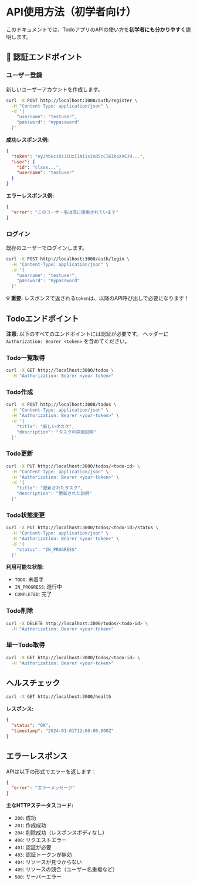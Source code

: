 # API使用方法（初学者向け）

このドキュメントでは、TodoアプリのAPIの使い方を**初学者にも分かりやすく**説明します。

## 🔐 認証エンドポイント

### ユーザー登録
新しいユーザーアカウントを作成します。

```bash
curl -X POST http://localhost:3000/auth/register \
  -H "Content-Type: application/json" \
  -d '{
    "username": "testuser",
    "password": "mypassword"
  }'
```

**成功レスポンス例:**
```json
{
  "token": "eyJhbGciOiJIUzI1NiIsInR5cCI6IkpXVCJ9...",
  "user": {
    "id": "clxxx...",
    "username": "testuser"
  }
}
```

**エラーレスポンス例:**
```json
{
  "error": "このユーザー名は既に使用されています"
}
```

### ログイン
既存のユーザーでログインします。

```bash
curl -X POST http://localhost:3000/auth/login \
  -H "Content-Type: application/json" \
  -d '{
    "username": "testuser",
    "password": "mypassword"
  }'
```

**💡 重要:** レスポンスで返される`token`は、以降のAPI呼び出しで必要になります！

## Todoエンドポイント

**注意**: 以下のすべてのエンドポイントには認証が必要です。
ヘッダーに `Authorization: Bearer <token>` を含めてください。

### Todo一覧取得
```bash
curl -X GET http://localhost:3000/todos \
  -H "Authorization: Bearer <your-token>"
```

### Todo作成
```bash
curl -X POST http://localhost:3000/todos \
  -H "Content-Type: application/json" \
  -H "Authorization: Bearer <your-token>" \
  -d '{
    "title": "新しいタスク",
    "description": "タスクの詳細説明"
  }'
```

### Todo更新
```bash
curl -X PUT http://localhost:3000/todos/<todo-id> \
  -H "Content-Type: application/json" \
  -H "Authorization: Bearer <your-token>" \
  -d '{
    "title": "更新されたタスク",
    "description": "更新された説明"
  }'
```

### Todo状態変更
```bash
curl -X PUT http://localhost:3000/todos/<todo-id>/status \
  -H "Content-Type: application/json" \
  -H "Authorization: Bearer <your-token>" \
  -d '{
    "status": "IN_PROGRESS"
  }'
```

**利用可能な状態:**
- `TODO`: 未着手
- `IN_PROGRESS`: 進行中
- `COMPLETED`: 完了

### Todo削除
```bash
curl -X DELETE http://localhost:3000/todos/<todo-id> \
  -H "Authorization: Bearer <your-token>"
```

### 単一Todo取得
```bash
curl -X GET http://localhost:3000/todos/<todo-id> \
  -H "Authorization: Bearer <your-token>"
```

## ヘルスチェック

```bash
curl -X GET http://localhost:3000/health
```

**レスポンス:**
```json
{
  "status": "OK",
  "timestamp": "2024-01-01T12:00:00.000Z"
}
```

## エラーレスポンス

APIは以下の形式でエラーを返します：

```json
{
  "error": "エラーメッセージ"
}
```

**主なHTTPステータスコード:**
- `200`: 成功
- `201`: 作成成功
- `204`: 削除成功（レスポンスボディなし）
- `400`: リクエストエラー
- `401`: 認証が必要
- `403`: 認証トークンが無効
- `404`: リソースが見つからない
- `409`: リソースの競合（ユーザー名重複など）
- `500`: サーバーエラー